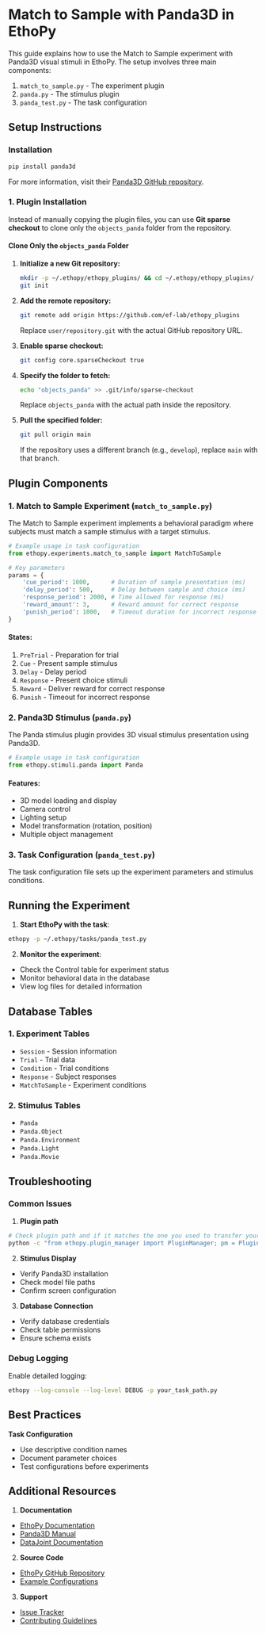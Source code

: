 # Match to Sample with Panda3D in EthoPy

This guide explains how to use the Match to Sample experiment with Panda3D visual stimuli in EthoPy. The setup involves three main components:

1. `match_to_sample.py` - The experiment plugin
2. `panda.py` - The stimulus plugin
3. `panda_test.py` - The task configuration

## Setup Instructions

### Installation
```bash
pip install panda3d
```
For more information, visit their [Panda3D GitHub repository](https://github.com/panda3d/panda3d/tree/master).

### 1. Plugin Installation

Instead of manually copying the plugin files, you can use **Git sparse checkout** to clone only the `objects_panda` folder from the repository.

#### Clone Only the `objects_panda` Folder

1. **Initialize a new Git repository:**
   ```bash
   mkdir -p ~/.ethopy/ethopy_plugins/ && cd ~/.ethopy/ethopy_plugins/
   git init
   ```

2. **Add the remote repository:**
   ```bash
   git remote add origin https://github.com/ef-lab/ethopy_plugins
   ```
   Replace `user/repository.git` with the actual GitHub repository URL.

3. **Enable sparse checkout:**
   ```bash
   git config core.sparseCheckout true
   ```

4. **Specify the folder to fetch:**
   ```bash
   echo "objects_panda" >> .git/info/sparse-checkout
   ```
   Replace `objects_panda` with the actual path inside the repository.

5. **Pull the specified folder:**
   ```bash
   git pull origin main
   ```
   If the repository uses a different branch (e.g., `develop`), replace `main` with that branch.


## Plugin Components

### 1. Match to Sample Experiment (`match_to_sample.py`)

The Match to Sample experiment implements a behavioral paradigm where subjects must match a sample stimulus with a target stimulus.

```python
# Example usage in task configuration
from ethopy.experiments.match_to_sample import MatchToSample

# Key parameters
params = {
    'cue_period': 1000,      # Duration of sample presentation (ms)
    'delay_period': 500,     # Delay between sample and choice (ms)
    'response_period': 2000, # Time allowed for response (ms)
    'reward_amount': 3,      # Reward amount for correct response
    'punish_period': 1000,   # Timeout duration for incorrect response (ms)
}
```

#### States:
1. `PreTrial` - Preparation for trial
2. `Cue` - Present sample stimulus
3. `Delay` - Delay period
4. `Response` - Present choice stimuli
5. `Reward` - Deliver reward for correct response
6. `Punish` - Timeout for incorrect response

### 2. Panda3D Stimulus (`panda.py`)

The Panda stimulus plugin provides 3D visual stimulus presentation using Panda3D.

```python
# Example usage in task configuration
from ethopy.stimuli.panda import Panda
```

#### Features:
- 3D model loading and display
- Camera control
- Lighting setup
- Model transformation (rotation, position)
- Multiple object management

### 3. Task Configuration (`panda_test.py`)

The task configuration file sets up the experiment parameters and stimulus conditions.

## Running the Experiment

1. **Start EthoPy with the task**:
```bash
ethopy -p ~/.ethopy/tasks/panda_test.py
```

2. **Monitor the experiment**:
- Check the Control table for experiment status
- Monitor behavioral data in the database
- View log files for detailed information

## Database Tables

### 1. Experiment Tables
- `Session` - Session information
- `Trial` - Trial data
- `Condition` - Trial conditions
- `Response` - Subject responses
- `MatchToSample` - Experiment conditions

### 2. Stimulus Tables
- `Panda`
- `Panda.Object`
- `Panda.Environment`
- `Panda.Light`
- `Panda.Movie`

## Troubleshooting

### Common Issues

1. **Plugin path**
```bash
# Check plugin path and if it matches the one you used to transfer your files
python -c "from ethopy.plugin_manager import PluginManager; pm = PluginManager(); print(pm._plugin_paths)"
```

2. **Stimulus Display**
- Verify Panda3D installation
- Check model file paths
- Confirm screen configuration

3. **Database Connection**
- Verify database credentials
- Check table permissions
- Ensure schema exists

### Debug Logging

Enable detailed logging:
```bash
ethopy --log-console --log-level DEBUG -p your_task_path.py
```

## Best Practices

**Task Configuration**
- Use descriptive condition names
- Document parameter choices
- Test configurations before experiments

## Additional Resources

1. **Documentation**
- [EthoPy Documentation](https://ef-lab.github.io/ethopy_package/)
- [Panda3D Manual](https://docs.panda3d.org/1.10/python/index)
- [DataJoint Documentation](https://docs.datajoint.org/)

2. **Source Code**
- [EthoPy GitHub Repository](https://github.com/ef-lab/ethopy_package)
- [Example Configurations](https://github.com/ef-lab/ethopy_package/tree/main/src/ethopy/task)

3. **Support**
- [Issue Tracker](https://github.com/ef-lab/ethopy_package/issues)
- [Contributing Guidelines](https://github.com/ef-lab/ethopy_package/blob/main/CONTRIBUTING.md)

